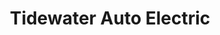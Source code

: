 ---
title: "Tidewater Auto Electric"
url: /virginia-beach/tidewater-auto-electric/
shop: car repair
---